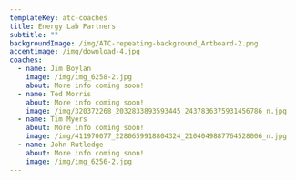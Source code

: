 ```yaml
---
templateKey: atc-coaches
title: Energy Lab Partners
subtitle: ""
backgroundImage: /img/ATC-repeating-background_Artboard-2.png
accentimage: /img/download-4.jpg
coaches:
  - name: Jim Boylan
    image: /img/img_6258-2.jpg
    about: More info coming soon!
  - name: Ted Morris
    about: More info coming soon!
    image: /img/320372268_2032833893593445_2437836375931456786_n.jpg
  - name: Tim Myers
    about: More info coming soon!
    image: /img/411970077_2280659918804324_2104049887764528006_n.jpg
  - name: John Rutledge
    about: More info coming soon!
    image: /img/img_6256-2.jpg
---
```

